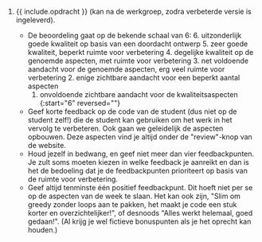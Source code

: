 1. {{ include.opdracht }} (kan na de werkgroep, zodra verbeterde versie is ingeleverd).

    - De beoordeling gaat op de bekende schaal van 6:
        6. uitzonderlijk goede kwaliteit op basis van een doordacht ontwerp
        5. zeer goede kwaliteit, beperkt ruimte voor verbetering
        4. degelijke kwaliteit op de genoemde aspecten, met ruimte voor verbetering
        3. net voldoende aandacht voor de genoemde aspecten, erg veel ruimte voor verbetering
        2. enige zichtbare aandacht voor een beperkt aantal aspecten
        1. onvoldoende zichtbare aandacht voor de kwaliteitsaspecten
        {:start="6" reversed=""}
    -   Geef korte feedback op de code van de student (dus niet op de student zelf!) die de student kan gebruiken om het werk in het vervolg te verbeteren. Ook gaan we  geleidelijk de aspecten opbouwen. Deze aspecten vind je altijd onder de "review"-knop van de website.
    -   Houd jezelf in bedwang, en geef niet meer dan vier feedbackpunten. Je zult soms moeten kiezen in welke feedback je aanreikt en dan is het de bedoeling dat je de feedbackpunten prioriteert op basis van de ruimte voor verbetering.
    -   Geef altijd tenminste één positief feedbackpunt. Dit hoeft niet per se op de aspecten van de week te slaan. Het kan ook zijn, "Slim om greedy zonder loops aan te pakken, het maakt je code een stuk korter en overzichtelijker!", of desnoods "Alles werkt helemaal, goed gedaan!". (Al krijg je wel fictieve bonuspunten als je het oprecht kan houden.)
